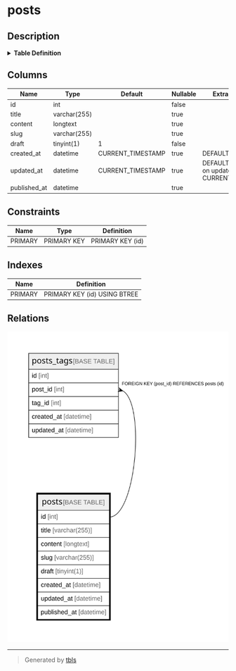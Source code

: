 # posts

## Description

<details>
<summary><strong>Table Definition</strong></summary>

```sql
CREATE TABLE `posts` (
  `id` int NOT NULL,
  `title` varchar(255) DEFAULT NULL,
  `content` longtext,
  `slug` varchar(255) DEFAULT NULL,
  `draft` tinyint(1) NOT NULL DEFAULT '1',
  `created_at` datetime DEFAULT CURRENT_TIMESTAMP,
  `updated_at` datetime DEFAULT CURRENT_TIMESTAMP ON UPDATE CURRENT_TIMESTAMP,
  `published_at` datetime DEFAULT NULL,
  PRIMARY KEY (`id`)
) ENGINE=InnoDB DEFAULT CHARSET=utf8
```

</details>

## Columns

| Name | Type | Default | Nullable | Extra Definition | Children | Parents | Comment |
| ---- | ---- | ------- | -------- | --------------- | -------- | ------- | ------- |
| id | int |  | false |  | [posts_tags](posts_tags.md) |  |  |
| title | varchar(255) |  | true |  |  |  |  |
| content | longtext |  | true |  |  |  |  |
| slug | varchar(255) |  | true |  |  |  |  |
| draft | tinyint(1) | 1 | false |  |  |  |  |
| created_at | datetime | CURRENT_TIMESTAMP | true | DEFAULT_GENERATED |  |  |  |
| updated_at | datetime | CURRENT_TIMESTAMP | true | DEFAULT_GENERATED on update CURRENT_TIMESTAMP |  |  |  |
| published_at | datetime |  | true |  |  |  |  |

## Constraints

| Name | Type | Definition |
| ---- | ---- | ---------- |
| PRIMARY | PRIMARY KEY | PRIMARY KEY (id) |

## Indexes

| Name | Definition |
| ---- | ---------- |
| PRIMARY | PRIMARY KEY (id) USING BTREE |

## Relations

![er](posts.svg)

---

> Generated by [tbls](https://github.com/k1LoW/tbls)

